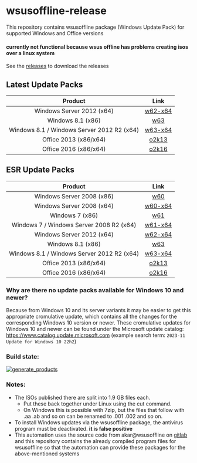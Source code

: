 # wsusoffline-release
This repository contains wsusoffline package (Windows Update Pack) for supported Windows and Office versions

#### currently not functional because wsus offline has problems creating isos over a linux system

See the [releases](https://github.com/LizenzFass78851/wsusoffline-release/releases) to download the releases

## Latest Update Packs
| Product | Link |
|:------------------:|:--------------:|
| Windows Server 2012 (x64) | [w62-x64](https://github.com/LizenzFass78851/wsusoffline-release/releases/tag/latest-w62-x64) |
| Windows 8.1 (x86) | [w63](https://github.com/LizenzFass78851/wsusoffline-release/releases/tag/latest-w63) |
| Windows 8.1 / Windows Server 2012 R2 (x64) | [w63-x64](https://github.com/LizenzFass78851/wsusoffline-release/releases/tag/latest-w63-x64) |
| Office 2013 (x86/x64) | [o2k13](https://github.com/LizenzFass78851/wsusoffline-release/releases/tag/latest-o2k13) |
| Office 2016 (x86/x64) | [o2k16](https://github.com/LizenzFass78851/wsusoffline-release/releases/tag/latest-o2k16) |

## ESR Update Packs
| Product | Link |
|:------------------:|:--------------:|
| Windows Server 2008 (x86) | [w60](https://github.com/LizenzFass78851/wsusoffline-release/releases/tag/esr-w60) |
| Windows Server 2008 (x64) | [w60-x64](https://github.com/LizenzFass78851/wsusoffline-release/releases/tag/esr-w60-x64) |
| Windows 7 (x86) | [w61](https://github.com/LizenzFass78851/wsusoffline-release/releases/tag/esr-w61) |
| Windows 7 / Windows Server 2008 R2 (x64) | [w61-x64](https://github.com/LizenzFass78851/wsusoffline-release/releases/tag/esr-w61-x64) |
| Windows Server 2012 (x64) | [w62-x64](https://github.com/LizenzFass78851/wsusoffline-release/releases/tag/esr-w62-x64) |
| Windows 8.1 (x86) | [w63](https://github.com/LizenzFass78851/wsusoffline-release/releases/tag/esr-w63) |
| Windows 8.1 / Windows Server 2012 R2 (x64) | [w63-x64](https://github.com/LizenzFass78851/wsusoffline-release/releases/tag/esr-w63-x64) |
| Office 2013 (x86/x64) | [o2k13](https://github.com/LizenzFass78851/wsusoffline-release/releases/tag/esr-o2k13) |
| Office 2016 (x86/x64) | [o2k16](https://github.com/LizenzFass78851/wsusoffline-release/releases/tag/esr-o2k16) |

### Why are there no update packs available for Windows 10 and newer?
Because from Windows 10 and its server variants it may be easier to get this appropriate cromulative update, which contains all the changes for the corresponding Windows 10 version or newer.
These cromulative updates for Windows 10 and newer can be found under the Microsoft update catalog:
https://www.catalog.update.microsoft.com (example search term: `2023-11 Update for Windows 10 22h2`)

### Build state: 
[![generate_products](https://github.com/LizenzFass78851/wsusoffline-release/actions/workflows/generate_products.yml/badge.svg?branch=main)](https://github.com/LizenzFass78851/wsusoffline-release/actions/workflows/generate_products.yml)

### Notes:
- The ISOs published there are split into 1.9 GB files each.
  - Put these back together under Linux using the cut command.
  - On Windows this is possible with 7zip, but the files that follow with .aa .ab and so on can be renamed to .001 .002 and so on.
- To install Windows updates via the wsusoffline package, the antivirus program must be deactivated. **it is false positive**
- This automation uses the source code from akar@wsusoffline on [gitlab](https://gitlab.com/wsusoffline/wsusoffline) and this repository contains the already compiled program files for wsusoffline so that the automation can provide these packages for the above-mentioned systems
